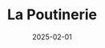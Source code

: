 ---
title: La Poutinerie
address: 49 rue d'Enghien, 75010 Paris
date: 2025-02-01
ratings:
- 3
foodtags:
- canadien
countrycodes:
- CAN
cover: DSC04825
---